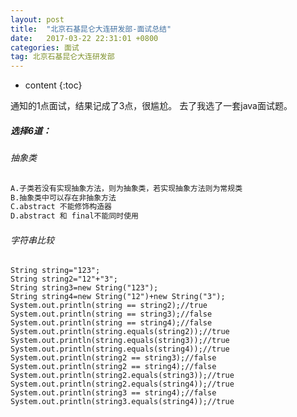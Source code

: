 ```yaml
---
layout: post
title:  "北京石基昆仑大连研发部-面试总结"
date:   2017-03-22 22:31:01 +0800
categories: 面试
tag: 北京石基昆仑大连研发部
---
```


* content
{:toc}



通知的1点面试，结果记成了3点，很尴尬。
去了我选了一套java面试题。
#####	选择6道：

###### 抽象类

``` bash
A.子类若没有实现抽象方法，则为抽象类，若实现抽象方法则为常规类
B.抽象类中可以存在非抽象方法
C.abstract 不能修饰构造器
D.abstract 和 final不能同时使用
```

###### 字符串比较

```
String string="123";
String string2="12"+"3";
String string3=new String("123");
String string4=new String("12")+new String("3");
System.out.println(string == string2);//true
System.out.println(string == string3);//false
System.out.println(string == string4);//false
System.out.println(string.equals(string2));//true
System.out.println(string.equals(string3));//true
System.out.println(string.equals(string4));//true
System.out.println(string2 == string3);//false
System.out.println(string2 == string4);//false
System.out.println(string2.equals(string3));//true
System.out.println(string2.equals(string4));//true
System.out.println(string3 == string4);//false
System.out.println(string3.equals(string4));//true
```
			

[jekyll]:      http://jekyllrb.com
[jekyll-gh]:   https://github.com/jekyll/jekyll
[jekyll-help]: https://github.com/jekyll/jekyll-help
